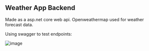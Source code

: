 ## Weather App Backend

Made as a asp.net core web api. Openweathermap used for weather forecast data.

Using swagger to test endpoints:

![image](https://github.com/user-attachments/assets/22469555-8656-4b1b-9c92-56f34b96cfcf)

